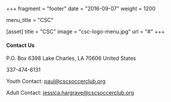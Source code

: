 +++
fragment = "footer"
date = "2016-09-07"
weight = 1200

menu_title = "CSC"

[asset]
  title = "CSC"
  image = "csc-logo-menu.jpg"
  url = "#"
+++

#### Contact Us

P.O. Box 6398
Lake Charles, LA 70606
United States

337-474-6131

Youth Contact:  paul@cscsoccerclub.org

Adult Contact: jessica.hargrave@cscsoccerclub.org

